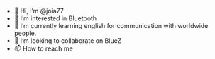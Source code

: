 - 👋 Hi, I’m @joia77
- 👀 I’m interested in Bluetooth
- 🌱 I’m currently learning english for communication with worldwide people.
- 💞️ I’m looking to collaborate on BlueZ
- 📫 How to reach me 

<!---
joia77/joia77 is a ✨ special ✨ repository because its `README.md` (this file) appears on your GitHub profile.
You can click the Preview link to take a look at your changes.
--->
